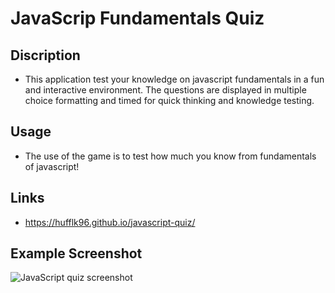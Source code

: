 # JavaScrip Fundamentals Quiz 

## Discription
- This application test your knowledge on javascript fundamentals in a fun and interactive environment. The questions are displayed in multiple choice formatting and timed for quick thinking and knowledge testing.

## Usage
- The use of the game is to test how much you know from fundamentals of javascript!

## Links
- https://hufflk96.github.io/javascript-quiz/ 
## Example Screenshot
![JavaScript quiz screenshot](https://user-images.githubusercontent.com/118147274/233714602-3d395087-43ef-4f46-8d60-5bec9782cbb1.png)

